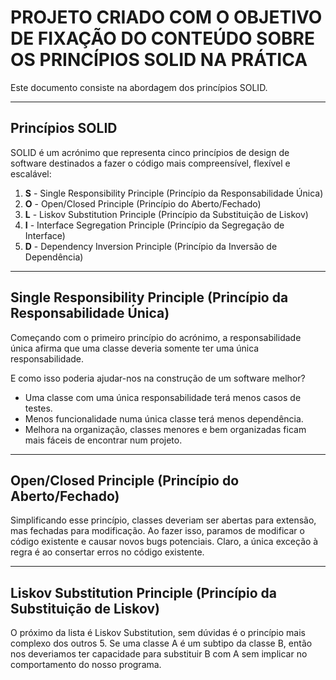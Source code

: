 # PROJETO CRIADO COM O OBJETIVO DE FIXAÇÃO DO CONTEÚDO SOBRE OS PRINCÍPIOS SOLID NA PRÁTICA

Este documento consiste na abordagem dos princípios SOLID.

---

## Princípios SOLID

SOLID é um acrónimo que representa cinco princípios de design de software destinados a fazer o código mais
compreensível, flexível e escalável:

1. **S** - Single Responsibility Principle (Princípio da Responsabilidade Única)
2. **O** - Open/Closed Principle (Princípio do Aberto/Fechado)
3. **L** - Liskov Substitution Principle (Princípio da Substituição de Liskov)
4. **I** - Interface Segregation Principle (Princípio da Segregação de Interface)
5. **D** - Dependency Inversion Principle (Princípio da Inversão de Dependência)

---

## Single Responsibility Principle (Princípio da Responsabilidade Única)

Começando com o primeiro princípio do acrónimo, a responsabilidade única afirma que uma classe deveria somente ter uma
única responsabilidade.

E como isso poderia ajudar-nos na construção de um software melhor?

- Uma classe com uma única responsabilidade terá menos casos de testes.
- Menos funcionalidade numa única classe terá menos dependência.
- Melhora na organização, classes menores e bem organizadas ficam mais fáceis de encontrar num projeto.

---

## Open/Closed Principle (Princípio do Aberto/Fechado)

Simplificando esse princípio, classes deveriam ser abertas para extensão, mas fechadas para modificação. Ao fazer isso,
paramos de modificar o código existente e causar novos bugs potenciais. Claro, a única exceção à regra é ao consertar
erros no código existente.

---

## Liskov Substitution Principle (Princípio da Substituição de Liskov)

O próximo da lista é Liskov Substitution, sem dúvidas é o princípio mais complexo dos outros 5. Se uma classe A é um
subtipo da classe B, então nos deveriamos ter capacidade para substituir B com A sem implicar no comportamento do nosso
programa.